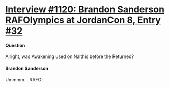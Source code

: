 # [Interview #1120: Brandon Sanderson RAFOlympics at JordanCon 8, Entry #32](https://www.theoryland.com/intvmain.php?i=1120#32)

#### Question

Alright, was Awakening used on Nalthis before the Returned?

#### Brandon Sanderson

Ummmm… RAFO!

